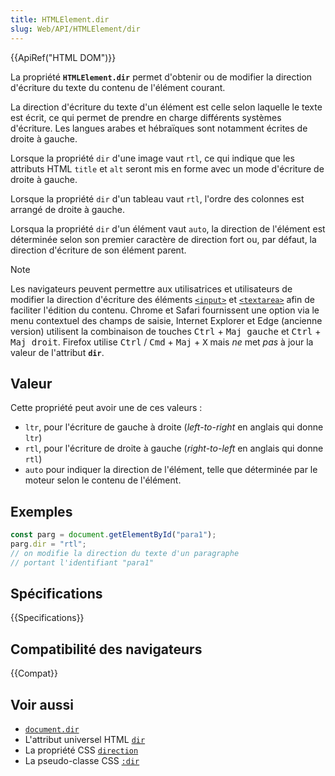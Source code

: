 ```yaml
---
title: HTMLElement.dir
slug: Web/API/HTMLElement/dir
---
```


{{ApiRef("HTML DOM")}}

La propriété **`HTMLElement.dir`** permet d'obtenir ou de modifier la direction d'écriture du texte du contenu de l'élément courant.

La direction d'écriture du texte d'un élément est celle selon laquelle le texte est écrit, ce qui permet de prendre en charge différents systèmes d'écriture. Les langues arabes et hébraïques sont notamment écrites de droite à gauche.

Lorsque la propriété `dir` d'une image vaut `rtl`, ce qui indique que les attributs HTML `title` et `alt` seront mis en forme avec un mode d'écriture de droite à gauche.

Lorsque la propriété `dir` d'un tableau vaut `rtl`, l'ordre des colonnes est arrangé de droite à gauche.

Lorsqua la propriété `dir` d'un élément vaut `auto`, la direction de l'élément est déterminée selon son premier caractère de direction fort ou, par défaut, la direction d'écriture de son élément parent.

> [!NOTE]
> Les navigateurs peuvent permettre aux utilisatrices et utilisateurs de modifier la direction d'écriture des éléments [`<input>`](/fr/docs/Web/HTML/Reference/Elements/input) et [`<textarea>`](/fr/docs/Web/HTML/Reference/Elements/textarea) afin de faciliter l'édition du contenu. Chrome et Safari fournissent une option via le menu contextuel des champs de saisie, Internet Explorer et Edge (ancienne version) utilisent la combinaison de touches <kbd>Ctrl</kbd> + <kbd>Maj gauche</kbd> et <kbd>Ctrl</kbd> + <kbd>Maj droit</kbd>. Firefox utilise <kbd>Ctrl</kbd> / <kbd>Cmd</kbd> + <kbd>Maj</kbd> + <kbd>X</kbd> mais _ne_ met _pas_ à jour la valeur de l'attribut **`dir`**.

## Valeur

Cette propriété peut avoir une de ces valeurs&nbsp;:

- `ltr`, pour l'écriture de gauche à droite (<i lang="en">left-to-right</i> en anglais qui donne `ltr`)
- `rtl`, pour l'écriture de droite à gauche (<i lang="en">right-to-left</i> en anglais qui donne `rtl`)
- `auto` pour indiquer la direction de l'élément, telle que déterminée par le moteur selon le contenu de l'élément.

## Exemples

```js
const parg = document.getElementById("para1");
parg.dir = "rtl";
// on modifie la direction du texte d'un paragraphe
// portant l'identifiant "para1"
```

## Spécifications

{{Specifications}}

## Compatibilité des navigateurs

{{Compat}}

## Voir aussi

- [`document.dir`](/fr/docs/Web/API/Document/dir)
- L'attribut universel HTML [`dir`](/fr/docs/Web/HTML/Reference/Global_attributes/dir)
- La propriété CSS [`direction`](/fr/docs/Web/CSS/direction)
- La pseudo-classe CSS [`:dir`](/fr/docs/Web/CSS/:dir)
